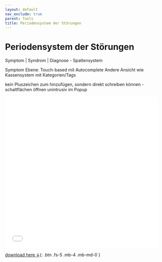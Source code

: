 ```yaml
---
layout: default
nav_exclude: true
parent: Tools
title: Periodensystem der Störungen
---
```

# Periodensystem der Störungen

Symptom | Syndrom | Diagnose - Spaltensystem

Symptom Ebene:
Touch-based mit Autocomplete
Andere Ansicht wie Kassensystem mit Kategorien/Tags

kein Pluszeichen zum hinzufügen, sondern direkt schreiben können - schaltflächen öffnen unintrusiv im Popup


<iframe name="myiFrame" src="res/tools/pds.html" allowfullscreen="true" frameborder="0" id="iFrameResizer0" scrolling="yes" style="min-height: 227px; width: 100%; overflow: hidden; height: 500px"></iframe>

[download here ↓](pds.html){: .btn .fs-5 .mb-4 .mb-md-0 }
